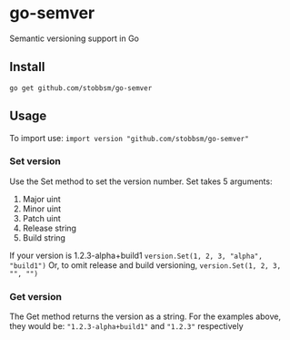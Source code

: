 # go-semver
Semantic versioning support in Go

## Install
``` go get github.com/stobbsm/go-semver ```

## Usage
To import use:
``` import version "github.com/stobbsm/go-semver" ```

### Set version
Use the Set method to set the version number.
Set takes 5 arguments:
1. Major uint
2. Minor uint
3. Patch uint
4. Release string
5. Build string

If your version is 1.2.3-alpha+build1
``` version.Set(1, 2, 3, "alpha", "build1") ```
Or, to omit release and build versioning,
``` version.Set(1, 2, 3, "", "") ```

### Get version
The Get method returns the version as a string. For the examples above, they would be:
``` "1.2.3-alpha+build1" ``` and ``` "1.2.3" ``` respectively
